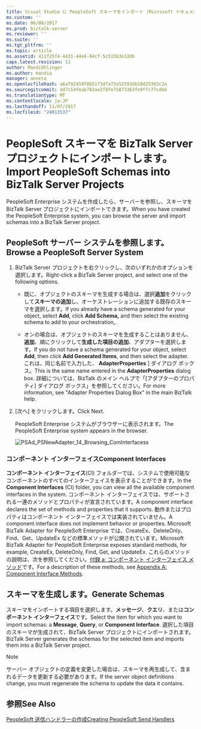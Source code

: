 ```yaml
---
title: Visual Studio に PeopleSoft スキーマをインポート |Microsoft ドキュメント
ms.custom: ''
ms.date: 06/08/2017
ms.prod: biztalk-server
ms.reviewer: ''
ms.suite: ''
ms.tgt_pltfrm: ''
ms.topic: article
ms.assetid: 411f25f4-4431-44e4-84cf-5c515b3e32db
caps.latest.revision: 11
author: MandiOhlinger
ms.author: mandia
manager: anneta
ms.openlocfilehash: a6af82459f8b51f3dfa73a52593db18d25365c2a
ms.sourcegitcommit: dd7c54feab783ae2f8fe75873363fe9ffc77cd66
ms.translationtype: MT
ms.contentlocale: ja-JP
ms.lasthandoff: 11/07/2017
ms.locfileid: "24013537"
---
```

# <a name="import-peoplesoft-schemas-into-biztalk-server-projects"></a><span data-ttu-id="feb3c-102">PeopleSoft スキーマを BizTalk Server プロジェクトにインポートします。</span><span class="sxs-lookup"><span data-stu-id="feb3c-102">Import PeopleSoft Schemas into BizTalk Server Projects</span></span>
<span data-ttu-id="feb3c-103">PeopleSoft Enterprise システムを作成したら、サーバーを参照し、スキーマを BizTalk Server プロジェクトにインポートできます。</span><span class="sxs-lookup"><span data-stu-id="feb3c-103">When you have created the PeopleSoft Enterprise system, you can browse the server and import schemas into a BizTalk Server project.</span></span>  
  
## <a name="browse-a-peoplesoft-server-system"></a><span data-ttu-id="feb3c-104">PeopleSoft サーバー システムを参照します。</span><span class="sxs-lookup"><span data-stu-id="feb3c-104">Browse a PeopleSoft Server System</span></span>  
  
1.  <span data-ttu-id="feb3c-105">BizTalk Server プロジェクトを右クリックし、次のいずれかのオプションを選択します。</span><span class="sxs-lookup"><span data-stu-id="feb3c-105">Right-click a BizTalk Server project, and select one of the following options.</span></span>  
  
    -   <span data-ttu-id="feb3c-106">既に、オブジェクトのスキーマを生成する場合は、選択**追加**をクリックして**スキーマの追加**し、オーケストレーションに追加する既存のスキーマを選択します。</span><span class="sxs-lookup"><span data-stu-id="feb3c-106">If you already have a schema generated for your object, select **Add**, click **Add Schema,** and then select the existing schema to add to your orchestration,.</span></span>  
  
    -   <span data-ttu-id="feb3c-107">オンの場合は、オブジェクトのスキーマを生成することはありません、**追加**、順にクリックして**生成した項目の追加**、アダプターを選択します。</span><span class="sxs-lookup"><span data-stu-id="feb3c-107">If you do not have a schema generated for your object, select **Add**, then click **Add Generated Items**, and then select the adapter.</span></span> <span data-ttu-id="feb3c-108">これは、同じ名前で入力した、 **AdapterProperties** ] ダイアログ ボックス。</span><span class="sxs-lookup"><span data-stu-id="feb3c-108">This is the same name entered in the **AdapterProperties** dialog box.</span></span> <span data-ttu-id="feb3c-109">詳細については、BizTalk のメイン ヘルプで「[アダプターのプロパティ] ダイアログ ボックス」を参照してください。</span><span class="sxs-lookup"><span data-stu-id="feb3c-109">For more information, see "Adapter Properties Dialog Box" in the main BizTalk help.</span></span>  
  
2.  <span data-ttu-id="feb3c-110">[次へ] をクリックします。</span><span class="sxs-lookup"><span data-stu-id="feb3c-110">Click Next.</span></span>  
  
     <span data-ttu-id="feb3c-111">PeopleSoft Enterprise システムがブラウザーに表示されます。</span><span class="sxs-lookup"><span data-stu-id="feb3c-111">The PeopleSoft Enterprise system appears in the browser.</span></span>  
  
     ![](../core/media/psad-psnewadapter-14-browsing-cominterfacess.gif "PSAd_PSNewAdapter_14_Browsing_ComInterfacess")  
  
### <a name="component-interfaces"></a><span data-ttu-id="feb3c-112">コンポーネント インターフェイス</span><span class="sxs-lookup"><span data-stu-id="feb3c-112">Component Interfaces</span></span>  
 <span data-ttu-id="feb3c-113">**コンポーネント インターフェイス**(CI) フォルダーでは、システムで使用可能なコンポーネントのすべてのインターフェイスを表示することができます。</span><span class="sxs-lookup"><span data-stu-id="feb3c-113">In the **Component Interfaces** (CI) folder, you can view all the available component interfaces in the system.</span></span> <span data-ttu-id="feb3c-114">コンポーネント インターフェイスでは、サポートされる一連のメソッドとプロパティが宣言されています。</span><span class="sxs-lookup"><span data-stu-id="feb3c-114">A component interface declares the set of methods and properties that it supports.</span></span> <span data-ttu-id="feb3c-115">動作またはプロパティはコンポーネント インターフェイスでは実装されていません。</span><span class="sxs-lookup"><span data-stu-id="feb3c-115">A component interface does not implement behavior or properties.</span></span> <span data-ttu-id="feb3c-116">Microsoft BizTalk Adapter for PeopleSoft Enterprise では、CreateEx、DeleteOnly、Find、Get、UpdateEx などの標準メソッドが公開されています。</span><span class="sxs-lookup"><span data-stu-id="feb3c-116">Microsoft BizTalk Adapter for PeopleSoft Enterprise exposes standard methods, for example, CreateEx, DeleteOnly, Find, Get, and UpdateEx.</span></span> <span data-ttu-id="feb3c-117">これらのメソッドの説明は、次を参照してください。[付録 a: コンポーネント インターフェイス メソッド](../core/appendix-a-component-interface-methods.md)です。</span><span class="sxs-lookup"><span data-stu-id="feb3c-117">For a description of these methods, see [Appendix A: Component Interface Methods](../core/appendix-a-component-interface-methods.md).</span></span>  
  
## <a name="generate-schemas"></a><span data-ttu-id="feb3c-118">スキーマを生成します。</span><span class="sxs-lookup"><span data-stu-id="feb3c-118">Generate Schemas</span></span>  
  
<span data-ttu-id="feb3c-119">スキーマをインポートする項目を選択します。**メッセージ**、**クエリ**、または**コンポーネント インターフェイス**です。</span><span class="sxs-lookup"><span data-stu-id="feb3c-119">Select the item for which you want to import schemas: a **Message**, **Query**, or **Component Interface**.</span></span>  <span data-ttu-id="feb3c-120">選択した項目のスキーマが生成されて、BizTalk Server プロジェクトにインポートされます。</span><span class="sxs-lookup"><span data-stu-id="feb3c-120">BizTalk Server generates the schemas for the selected item and imports them into a BizTalk Server project.</span></span>  
  
> [!NOTE]
>  <span data-ttu-id="feb3c-121">サーバー オブジェクトの定義を変更した場合は、スキーマを再生成して、含まれるデータを更新する必要があります。</span><span class="sxs-lookup"><span data-stu-id="feb3c-121">If the server object definitions change, you must regenerate the schema to update the data it contains.</span></span>  
  
## <a name="see-also"></a><span data-ttu-id="feb3c-122">参照</span><span class="sxs-lookup"><span data-stu-id="feb3c-122">See Also</span></span>  
 [<span data-ttu-id="feb3c-123">PeopleSoft 送信ハンドラーの作成</span><span class="sxs-lookup"><span data-stu-id="feb3c-123">Creating PeopleSoft Send Handlers</span></span>](../core/creating-peoplesoft-send-handlers.md)